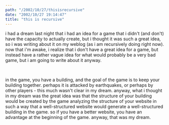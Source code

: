 ```yaml
---
path: "/2002/10/27/thisisrecursive" 
date: "2002/10/27 19:14:47" 
title: "this is recursive" 
---
```

<p>i had a dream last night that i had an idea for a game that i didn't (and don't) have the capacity to actually create, but i thought it was such a great idea, so i was writing about it on my weblog (as i am recursively doing right now). now that i'm awake, i realize that i don't have a great idea for a game, but instead have a rather vague idea for what would probably be a very bad game, but i am going to write about it anyway.</p><br><p>in the game, you have a building, and the goal of the game is to keep your building together. perhaps it is attacked by earthquakes, or perhaps by other players - this much wasn't clear in my dream. anyway, what i thought in my dream was the great idea was that the structure of your building would be created by the game analyzing the structure of your website in such a way that a well-structured website would generate a well-structured building in the game. so if you have a better website, you have an advantage at the beginning of the game. anyway, that was my dream.</p>